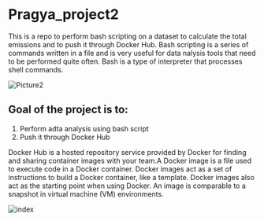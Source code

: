 # Pragya_project2
This is a repo to perform bash scripting on a dataset to calculate the total emissions and to push it through Docker Hub.
Bash scripting is a series of commands written in a file and is very useful for data nalysis tools that need to be performed quite often. Bash is a type of interpreter that processes shell commands.


![Picture2](https://user-images.githubusercontent.com/112579333/194796023-4025f063-e8d2-447c-9a79-9317d8a542eb.png)







## Goal of the project is to: 
1. Perform adta analysis using bash script
2. Push it through Docker Hub

Docker Hub is a hosted repository service provided by Docker for finding and sharing container images with your team.A Docker image is a file used to execute code in a Docker container. Docker images act as a set of instructions to build a Docker container, like a template. Docker images also act as the starting point when using Docker. An image is comparable to a snapshot in virtual machine (VM) environments.



![index](https://user-images.githubusercontent.com/112579333/194795979-47628365-542d-409e-8f64-ba41007c3cbd.jpg)
